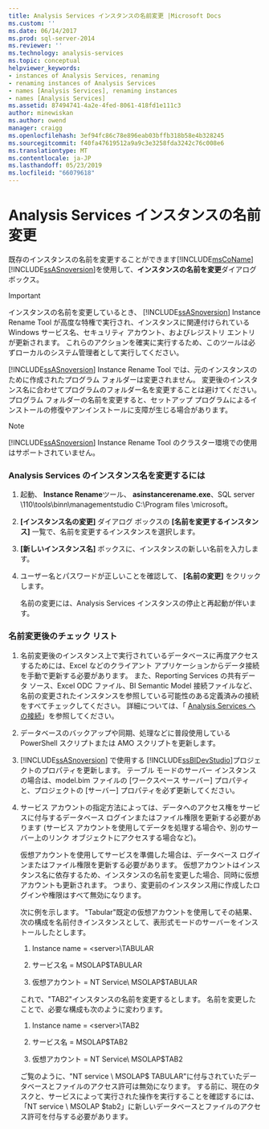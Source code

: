 ```yaml
---
title: Analysis Services インスタンスの名前変更 |Microsoft Docs
ms.custom: ''
ms.date: 06/14/2017
ms.prod: sql-server-2014
ms.reviewer: ''
ms.technology: analysis-services
ms.topic: conceptual
helpviewer_keywords:
- instances of Analysis Services, renaming
- renaming instances of Analysis Services
- names [Analysis Services], renaming instances
- names [Analysis Services]
ms.assetid: 87494741-4a2e-4fed-8061-418fd1e111c3
author: minewiskan
ms.author: owend
manager: craigg
ms.openlocfilehash: 3ef94fc86c78e896eab03bffb318b58e4b328245
ms.sourcegitcommit: f40fa47619512a9a9c3e3258fda3242c76c008e6
ms.translationtype: MT
ms.contentlocale: ja-JP
ms.lasthandoff: 05/23/2019
ms.locfileid: "66079618"
---
```

# <a name="rename-an-analysis-services-instance"></a>Analysis Services インスタンスの名前変更
  既存のインスタンスの名前を変更することができます[!INCLUDE[msCoName](../../includes/msconame-md.md)][!INCLUDE[ssASnoversion](../../includes/ssasnoversion-md.md)]を使用して、**インスタンスの名前を変更**ダイアログ ボックス。  
  
> [!IMPORTANT]  
>  インスタンスの名前を変更しているとき、 [!INCLUDE[ssASnoversion](../../includes/ssasnoversion-md.md)] Instance Rename Tool が高度な特権で実行され、インスタンスに関連付けられている Windows サービス名、セキュリティ アカウント、およびレジストリ エントリが更新されます。 これらのアクションを確実に実行するため、このツールは必ずローカルのシステム管理者として実行してください。  
  
 [!INCLUDE[ssASnoversion](../../includes/ssasnoversion-md.md)] Instance Rename Tool では、元のインスタンスのために作成されたプログラム フォルダーは変更されません。 変更後のインスタンス名に合わせてプログラムのフォルダー名を変更することは避けてください。 プログラム フォルダーの名前を変更すると、セットアップ プログラムによるインストールの修復やアンインストールに支障が生じる場合があります。  
  
> [!NOTE]  
>  [!INCLUDE[ssASnoversion](../../includes/ssasnoversion-md.md)] Instance Rename Tool のクラスター環境での使用はサポートされていません。  
  
### <a name="to-rename-an-instance-of-analysis-services"></a>Analysis Services のインスタンス名を変更するには  
  
1.  起動、 **Instance Rename**ツール、 **asinstancerename.exe**、SQL server \110\tools\binn\managementstudio C:\Program files \microsoft。  
  
2.  **[インスタンス名の変更]** ダイアログ ボックスの **[名前を変更するインスタンス]** 一覧で、名前を変更するインスタンスを選択します。  
  
3.  **[新しいインスタンス名]** ボックスに、インスタンスの新しい名前を入力します。  
  
4.  ユーザー名とパスワードが正しいことを確認して、 **[名前の変更]** をクリックします。  
  
     名前の変更には、Analysis Services インスタンスの停止と再起動が伴います。  
  
### <a name="post-rename-checklist"></a>名前変更後のチェック リスト  
  
1.  名前変更後のインスタンス上で実行されているデータベースに再度アクセスするためには、Excel などのクライアント アプリケーションからデータ接続を手動で更新する必要があります。 また、Reporting Services の共有データ ソース、Excel ODC ファイル、BI Semantic Model 接続ファイルなど、名前の変更されたインスタンスを参照している可能性のある定義済みの接続をすべてチェックしてください。 詳細については、「 [Analysis Services への接続](connect-to-analysis-services.md)」を参照してください。  
  
2.  データベースのバックアップや同期、処理などに普段使用している PowerShell スクリプトまたは AMO スクリプトを更新します。  
  
3.  [!INCLUDE[ssASnoversion](../../includes/ssasnoversion-md.md)] で使用する [!INCLUDE[ssBIDevStudio](../../includes/ssbidevstudio-md.md)]プロジェクトのプロパティを更新します。 テーブル モードのサーバー インスタンスの場合は、model.bim ファイルの [ワークスペース サーバー] プロパティと、プロジェクトの [サーバー] プロパティを必ず更新してください。  
  
4.  サービス アカウントの指定方法によっては、データへのアクセス権をサービスに付与するデータベース ログインまたはファイル権限を更新する必要があります (サービス アカウントを使用してデータを処理する場合や、別のサーバー上のリンク オブジェクトにアクセスする場合など)。  
  
     仮想アカウントを使用してサービスを準備した場合は、データベース ログインまたはファイル権限を更新する必要があります。 仮想アカウントはインスタンス名に依存するため、インスタンスの名前を変更した場合、同時に仮想アカウントも更新されます。 つまり、変更前のインスタンス用に作成したログインや権限はすべて無効になります。  
  
     次に例を示します。 "Tabular"既定の仮想アカウントを使用してその結果、次の構成を名前付きインスタンスとして、表形式モードのサーバーをインストールしたとします。  
  
    1.  Instance name = \<server>\TABULAR  
  
    2.  サービス名 = MSOLAP$TABULAR  
  
    3.  仮想アカウント = NT Service\ MSOLAP$TABULAR  
  
     これで、"TAB2"インスタンスの名前を変更するとします。 名前を変更したことで、必要な構成も次のように変わります。  
  
    1.  Instance name = \<server>\TAB2  
  
    2.  サービス名 = MSOLAP$TAB2  
  
    3.  仮想アカウント = NT Service\ MSOLAP$TAB2  
  
     ご覧のように、"NT service \ MSOLAP$ TABULAR"に付与されていたデータベースとファイルのアクセス許可は無効になります。 する前に、現在のタスクと、サービスによって実行された操作を実行することを確認するには、「NT service \ MSOLAP $tab2」に新しいデータベースとファイルのアクセス許可を付与する必要があります。  
  
  
